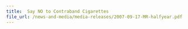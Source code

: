 ```yaml
---
title: 	Say NO to Contraband Cigarettes
file_url: /news-and-media/media-releases/2007-09-17-MR-halfyear.pdf
---
```

